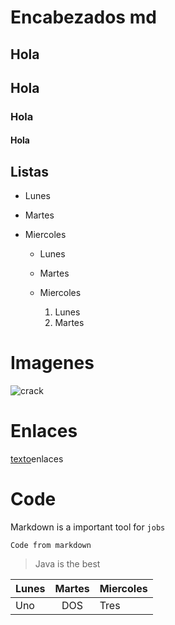 # Encabezados md

## Hola
## Hola
### Hola 
#### Hola


## Listas

* Lunes
* Martes
* Miercoles
    
    * Lunes
    * Martes
    * Miercoles

        1. Lunes
        2. Martes

# Imagenes

![crack](C:\Users\kevin\Downloads\Avantica.png)

# Enlaces

[texto]()enlaces

# Code

Markdown is a important tool
for `jobs`


```Languege_of_programming
Code from markdown

```

> Java is the best

Lunes | Martes | Miercoles
---|:---:|---
Uno | DOS | Tres

